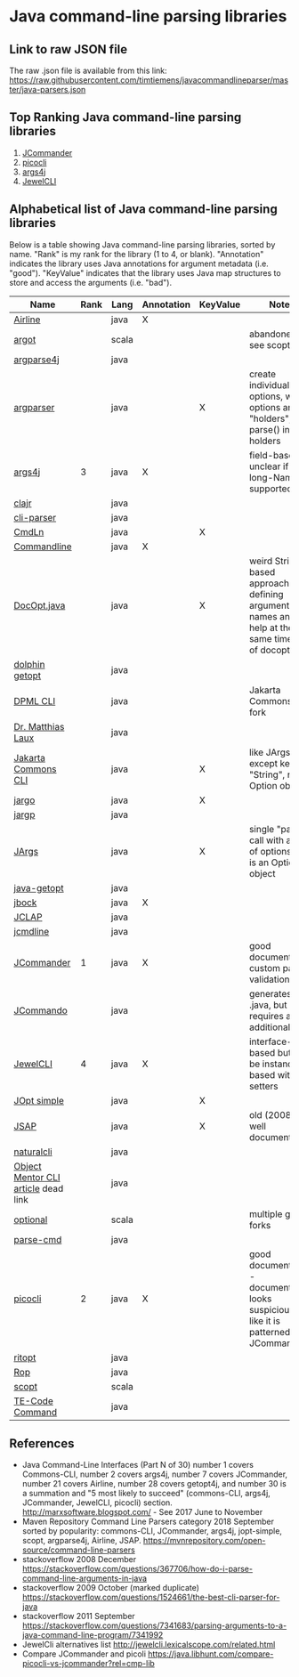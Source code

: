 
Java command-line parsing libraries
===================================

Link to raw JSON file
---------------------

The raw .json file is available from this link: <https://raw.githubusercontent.com/timtiemens/javacommandlineparser/master/java-parsers.json>


Top Ranking Java command-line parsing libraries
-----------------------------------------------
1. [JCommander](http://jcommander.org/)
2. [picocli](http://picocli.info)
3. [args4j](http://args4j.kohsuke.org/)
4. [JewelCLI](http://jewelcli.lexicalscope.com/)



Alphabetical list of Java command-line parsing libraries
--------------------------------------------------------
Below is a table showing Java command-line parsing libraries, sorted by name.  "Rank" is my rank for the library (1 to 4, or blank).  "Annotation" indicates the library uses Java annotations for argument metadata (i.e. "good").  "KeyValue" indicates that the library uses Java map structures to store and access the arguments (i.e. "bad").

|Name | Rank | Lang | Annotation | KeyValue | Notes|
|---|---|---|---|---|---|
|[Airline](https://github.com/airlift/airline)||java|X||
|[argot](http://software.clapper.org/argot/)||scala|||abandoned - see scopt
|[argparse4j](https://github.com/tatsuhiro-t/argparse4j)||java|||
|[argparser](http://www.cs.ubc.ca/spider/lloyd/java/argparser.html)||java||X|create individual options, where options are "holders", parse() into the holders
|[args4j](http://args4j.kohsuke.org/)|3|java|X||field-based, unclear if "--long-Name" is supported
|[clajr](http://clajr.sourceforge.net/)||java|||
|[cli-parser](http://code.google.com/p/cli-parser/)||java|||
|[CmdLn](http://ostermiller.org/utils/CmdLn.html)||java||X|
|[Commandline](https://github.com/jankroken/commandline)||java|X||
|[DocOpt.java](https://github.com/docopt/docopt.java)||java||X|weird String-based approach to defining argument names and help at the same time.  port of docopt.
|[dolphin getopt](http://dolphin.sourceforge.net/getopt/)||java|||
|[DPML CLI](http://www.dpml.net/util/cli/index.html)||java|||Jakarta Commons CLI2 fork
|[Dr. Matthias Laux](http://www.javaworld.com/javaworld/jw-08-2004/jw-0816-command.html)||java|||
|[Jakarta Commons CLI](http://jakarta.apache.org/commons/cli/)||java||X|like JArgs, except key is "String", not an Option object
|[jargo](https://github.com/Softhouse/jargo)||java||X|
|[jargp](http://jargp.sourceforge.net/)||java|||
|[JArgs](http://jargs.sourceforge.net/)||java||X|single "parse" call with array of options, key is an Option object
|[java-getopt](http://www.urbanophile.com/arenn/hacking/download.html)||java|||
|[jbock](https://github.com/h908714124/jbock)||java|X||
|[JCLAP](http://www.snaq.net/java/JCLAP/)||java|||
|[jcmdline](http://jcmdline.sourceforge.net/)||java|||
|[JCommander](http://jcommander.org/)|1|java|X||good documentation, custom parser, validation
|[JCommando](http://jcommando.sourceforge.net/)||java|||generates .java, but still requires an additional .jar
|[JewelCLI](http://jewelcli.lexicalscope.com/)|4|java|X||interface-based but can be instance-based with setters
|[JOpt simple](http://jopt-simple.sourceforge.net)||java||X|
|[JSAP](http://www.martiansoftware.com/jsap/)||java||X|old (2008) not well documented
|[naturalcli](http://naturalcli.sourceforge.net/)||java|||
|[Object Mentor CLI article](http://www.objectmentor.com/resources/articles/Clean_Code_Args.pdf) dead link||java|||
|[optional](https://github.com/alexy/optional)||scala|||multiple github forks
|[parse-cmd](http://code.google.com/p/parse-cmd/)||java|||
|[picocli](http://picocli.info)|2|java|X||good documentation - documentation looks suspiciously like it is patterned after JCommander
|[ritopt](http://ritopt.sourceforge.net/)||java|||
|[Rop](http://ryenus.github.io/rop/)||java|||
|[scopt](https://github.com/jstrachan/scopt)||scala|||
|[TE-Code Command](http://te-code.sourceforge.net/)||java|||




References
----------
* Java Command-Line Interfaces (Part N of 30)
   number 1 covers Commons-CLI, number 2 covers args4j,
   number 7 covers JCommander, number 21 covers Airline,
   number 28 covers getopt4j, and
     number 30 is a summation and "5 most likely to succeed" (commons-CLI, args4j, JCommander, JewelCLI, picocli) section.
  <http://marxsoftware.blogspot.com/> - See 2017 June to November
* Maven Repository Command Line Parsers category
  2018 September sorted by popularity: commons-CLI, JCommander, args4j, jopt-simple, scopt, argparse4j, Airline, JSAP.
  <https://mvnrepository.com/open-source/command-line-parsers>
* stackoverflow 2008 December
     <https://stackoverflow.com/questions/367706/how-do-i-parse-command-line-arguments-in-java>
* stackoverflow 2009 October (marked duplicate)
    <https://stackoverflow.com/questions/1524661/the-best-cli-parser-for-java>
* stackoverflow 2011 September
    <https://stackoverflow.com/questions/7341683/parsing-arguments-to-a-java-command-line-program/7341992>
* JewelCli alternatives list
    <http://jewelcli.lexicalscope.com/related.html>
* Compare JCommander and picoli
   <https://java.libhunt.com/compare-picocli-vs-jcommander?rel=cmp-lib>
